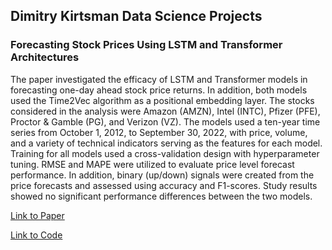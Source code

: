 ## Dimitry Kirtsman Data Science Projects

### Forecasting Stock Prices Using LSTM and Transformer Architectures
The paper investigated the efficacy of LSTM and Transformer models in forecasting one-day ahead stock price returns. In addition, both models used the Time2Vec algorithm as a positional embedding layer. The stocks considered in the analysis were Amazon (AMZN), Intel (INTC), Pfizer (PFE), Proctor & Gamble (PG), and Verizon (VZ). The models used a ten-year time series from October 1, 2012, to September 30, 2022, with price, volume, and a variety of technical indicators serving as the features for each model. Training for all models used a cross-validation design with hyperparameter tuning. RMSE and MAPE were utilized to evaluate price level forecast performance. In addition, binary (up/down) signals were created from the price forecasts and assessed using accuracy and F1-scores. Study results showed no significant performance differences between the two models.

[Link to Paper](https://drive.google.com/file/d/10e6DkH-5imP8fvyy0VzsDP1Vdgy69W49/view?usp=sharing) 

[Link to Code](https://github.com/dimitryk77/St_Test/tree/main/New%20folder) 
